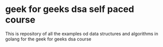 # geek for geeks dsa self paced course
This is repository of all the examples od data structures and algorithms in golang 
for the geek for geeks dsa course